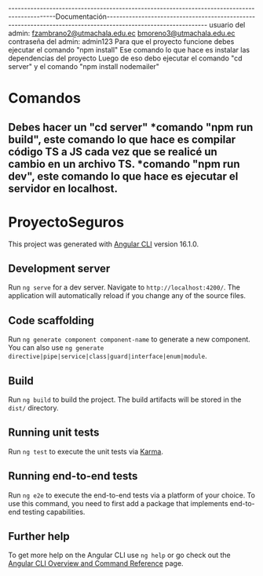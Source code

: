 ---------------------------------------------------------------------------------------------Documentación--------------------------------------------------------------------------------------------------------------
usuario del admin: fzambrano2@utmachala.edu.ec bmoreno3@utmachala.edu.ec
contraseña del admin: admin123
Para que el proyecto funcione debes ejecutar el comando "npm install" Ese comando lo que hace es instalar las dependencias del proyecto
Luego de eso debo ejecutar el comando "cd server" y el  comando "npm install nodemailer" 
# Comandos
Debes hacer un "cd server"
*comando "npm run build", este comando lo que hace es compilar código TS a JS cada vez que se realicé un cambio en un archivo TS.
*comando "npm run dev", este comando lo que hace es ejecutar el servidor en localhost.
------------------------------------------------------------------------------------------------------------------------------------------------------------------------------------------------------------------------

# ProyectoSeguros

This project was generated with [Angular CLI](https://github.com/angular/angular-cli) version 16.1.0.

## Development server

Run `ng serve` for a dev server. Navigate to `http://localhost:4200/`. The application will automatically reload if you change any of the source files.

## Code scaffolding

Run `ng generate component component-name` to generate a new component. You can also use `ng generate directive|pipe|service|class|guard|interface|enum|module`.

## Build

Run `ng build` to build the project. The build artifacts will be stored in the `dist/` directory.

## Running unit tests

Run `ng test` to execute the unit tests via [Karma](https://karma-runner.github.io).

## Running end-to-end tests

Run `ng e2e` to execute the end-to-end tests via a platform of your choice. To use this command, you need to first add a package that implements end-to-end testing capabilities.

## Further help

To get more help on the Angular CLI use `ng help` or go check out the [Angular CLI Overview and Command Reference](https://angular.io/cli) page.
